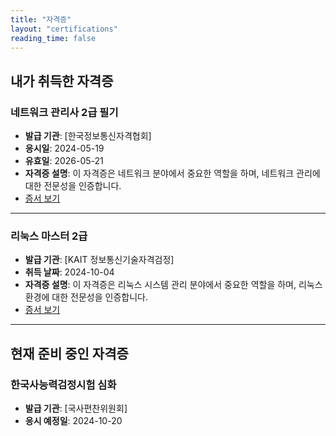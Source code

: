 ```yaml
---
title: "자격증"
layout: "certifications"
reading_time: false
---
```


<div class="justified-text">

## 내가 취득한 자격증

### 네트워크 관리사 2급 필기
- **발급 기관**: [한국정보통신자격협회]
- **응시일**: 2024-05-19
- **유효일**: 2026-05-21
- **자격증 설명**: 이 자격증은 네트워크 분야에서 중요한 역할을 하며, 네트워크 관리에 대한 전문성을 인증합니다.
- [증서 보기](license1.jpg)

---

### 리눅스 마스터 2급
- **발급 기관**: [KAIT 정보통신기술자격검정]
- **취득 날짜**: 2024-10-04
- **자격증 설명**: 이 자격증은 리눅스 시스템 관리 분야에서 중요한 역할을 하며, 리눅스 환경에 대한 전문성을 인증합니다.
- [증서 보기](license2.jpg)

---

## 현재 준비 중인 자격증
### 한국사능력검정시험 심화
- **발급 기관**: [국사편찬위원회]
- **응시 예정일**: 2024-10-20

</div>
